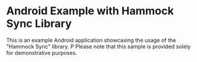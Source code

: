 # Android Example with Hammock Sync Library

This is an example Android application showcasing the usage of the "Hammock Sync" library. P
Please note that this sample is provided solely for demonstrative purposes.

